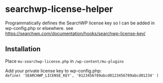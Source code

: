 # searchwp-license-helper

Programmatically defines the SearchWP license key so I can be added in wp-config.php or elsewhere.
see https://searchwp.com/documentation/hooks/searchwp-license-key/

## Installation

Place `mu-searchwp-license.php` in `/wp-content/mu-plugins`

Add your private license key to wp-config.php:  
`define( 'SEARCHWP_LICENSE_KEY', '0123456789abcd0123456789abcd01234' )`
